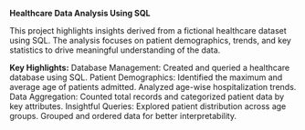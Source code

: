 **Healthcare Data Analysis Using SQL**

This project highlights insights derived from a fictional healthcare dataset using SQL. The analysis focuses on patient demographics, trends, and key statistics to drive meaningful understanding of the data.

**Key Highlights:**
Database Management: 
  Created and queried a healthcare database using SQL.
  Patient Demographics:
Identified the maximum and average age of patients admitted.
  Analyzed age-wise hospitalization trends.
Data Aggregation: 
  Counted total records and categorized patient data by key attributes.
Insightful Queries:
  Explored patient distribution across age groups.
  Grouped and ordered data for better interpretability.

